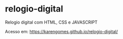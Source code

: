 # relogio-digital

Relogio digital com HTML, CSS e JAVASCRIPT

Acesso em: https://karengomes.github.io/relogio-digital/
